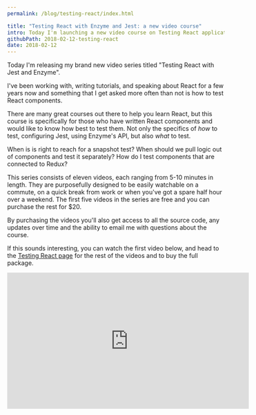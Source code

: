 ```yaml
---
permalink: /blog/testing-react/index.html

title: "Testing React with Enzyme and Jest: a new video course"
intro: Today I'm launching a new video course on Testing React applications.
githubPath: 2018-02-12-testing-react
date: 2018-02-12
---
```


Today I'm releasing my brand new video series titled "Testing React with Jest
and Enzyme".

I've been working with, writing tutorials, and speaking about React for a few
years now and something that I get asked more often than not is how to test
React components.

There are many great courses out there to help you learn React, but this course
is specifically for those who have written React components and would like to know
how best to test them. Not only the specifics of _how_ to test, configuring
Jest, using Enzyme's API, but also _what_ to test.

When is is right to reach for a snapshot test? When should we pull logic out of
components and test it separately? How do I test components that are connected
to Redux?

This series consists of eleven videos, each ranging from 5-10 minutes in length.
They are purposefully designed to be easily watchable on a commute, on a quick
break from work or when you've got a spare half hour over a weekend. The first
five videos in the series are free and you can purchase the rest for $20.

By purchasing the videos you'll also get access to all the source code, any
updates over time and the ability to email me with questions about the course.

If this sounds interesting, you can watch the first video below, and head to the
[Testing React page](/testing-react-enzyme-jest) for the rest of the videos and
to buy the full package.

<iframe width="560" height="315" src="https://www.youtube.com/embed/aSQ8v9JH5C8" frameborder="0" allow="autoplay; encrypted-media" allowfullscreen></iframe>
